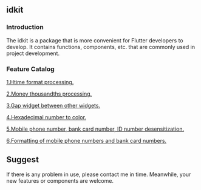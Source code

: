 ## idkit

### Introduction
The idkit is a package that is more convenient for Flutter developers to develop. It contains functions, components, etc. that are commonly used in project development.

### Feature Catalog
[1.Htime format processing.](https://github.com/zhoushuangjian001/idkit/blob/master/readme_md/datetime_readme.md)

[2.Money thousandths processing.](https://github.com/zhoushuangjian001/idkit/blob/master/readme_md/thousands_readme.md)

[3.Gap widget between other widgets.](https://github.com/zhoushuangjian001/idkit/blob/master/readme_md/gap_readme.md)

[4.Hexadecimal number to color.](https://github.com/zhoushuangjian001/idkit/blob/master/readme_md/color_readme.md)

[5.Mobile phone number, bank card number, ID number desensitization.](https://github.com/zhoushuangjian001/idkit/blob/master/readme_md/desensitization_readme.md)

[6.Formatting of mobile phone numbers and bank card numbers.](https://github.com/zhoushuangjian001/idkit/blob/master/readme_md/format_readme.md)


## Suggest
If there is any problem in use, please contact me in time. Meanwhile, your new features or components are welcome.
